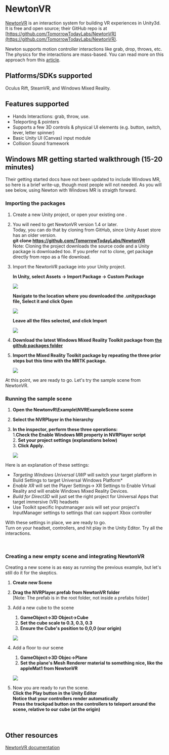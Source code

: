 # NewtonVR 

[NewtonVR](http://newtonvr.com) is an interaction system for building VR experiences in Unity3d.  
It is free and open source; their GitHub repo is at [https://github.com/TomorrowTodayLabs/NewtonVR](https://github.com/TomorrowTodayLabs/NewtonVR). 

Newton supports motion controller interactions like grab, drop, throws, etc.  
The physics for the interactions are mass-based. You can read more on this approach from this [article](http://www.vrinflux.com/newton-vr-physics-based-interaction-on-the-vive/).
 
## Platforms/SDKs supported
Oculus Rift, SteamVR, and Windows Mixed Reality.

## Features supported     
- Hands Interactions: grab, throw, use.
- Teleporting & pointers 
- Supports a few 3D controls & physical UI elements (e.g. button, switch, lever, letter spinner) 
- Basic Unity UI (Canvas) input module
- Collision Sound framework 

## Windows MR getting started walkthrough (15-20 minutes) 
Their getting started docs have not been updated to include Windows MR, so here is a brief write-up, though most people will not needed. As you will see below, using Newton with Windows MR is straigth forward. 


### Importing the packages 
1. Create a new Unity project, or open your existing one	. 
2. You will need to get NewtonVR version 1.4 or later.   
Today, you can do that by cloning from GitHub, since Unity Asset store has an older version.   
**git clone https://github.com/TomorrowTodayLabs/NewtonVR**  
Note: Cloning the project downloads the source code and a Unity package is downloaded too. If you prefer not to clone, get package directly from repo as a file download. 
3. Import the NewtonVR package into your Unity project.  

	**In Unity, select Assets -> Import Package -> Custom Package**

    ![](./images/newtonvr/import_package.png)  


	**Navigate to the location where you downloaded the .unitypackage file, Select it and click Open** 
 
    ![](./images/newtonvr/newton_package.png)  

	**Leave all the files selected, and click Import** 
   
    ![](./images/newtonvr/newton_import_all.png)  


3. **Download the latest Windows Mixed Reality Toolkit package from [the github packages folder](https://github.com/Microsoft/MixedRealityToolkit-Unity/tree/master/External/Unitypackages)**
 
4. **Import the Mixed Reality Toolkit package by repeating the three prior steps but this time with the MRTK package.**   

    ![](./images/newtonvr/mrtk_import_all.png)  

At this point, we are ready to go. Let's try the sample scene from NewtonVR.

### Running the sample scene 

1. **Open the NewtonvR\Example\NVRExampleScene scene**  
2. **Select the NVRPlayer in the hierarchy**   
3. **In the inspector, perform these three operations:**  
	1.**Check the Enable Windows MR property in NVRPlayer script**  
	2. **Set your project settings (explanations below)**  
	3. **Click Apply.**

    ![](./images/newtonvr/nvrplayer.png)

Here is an explanation of these settings:   
- *Targeting Windows Universal UWP* will switch your target platform in Build Settings to target Universal Windows Platform*   
- *Enable XR* will set the Player Settings-> XR Settings to Enable Virtual Reality and will enable Windows Mixed Reality Devices.   
- *Build for Direct3D* will just set the right project for Universal Apps that target immersive (VR) headsets  
- Use Toolkit specific Inputmanager axis will set your project's InputManager settings to settings that can support Xbox controller   

With these settings in place, we are ready to go.   
Turn on your headset, controllers, and hit play in the Unity Editor. Try all the interactions.  

<br />

### Creating a new empty scene and integrating NewtonVR 
Creating a new scene is as easy as running the previous example, but let's still do it for the skeptics. 

1. **Create new Scene**  
2. **Drag the NVRPlayer.prefab from NewtonVR folder**  
[Note: The prefab is in the root folder, not inside a prefabs folder] 
3. Add a new cube to the scene 
	1. **GameObject->3D Object->Cube** 
	2. **Set the cube scale to 0.3, 0.3, 0.3** 
	3. **Ensure the Cube's position to 0,0,0 (our origin)** 

	![](./images/newtonvr/cleanscene_cube.png)  
4. Add a floor to our scene 
	1. **GameObject->3D Objec->Plane** 
	2. **Set the plane's Mesh Renderer material to something nice, like the appleMat1 from NewtonVR**  
	
	![](./images/newtonvr/cleanscene_plane.png)  

5. Now you are ready to run the scene.  
  **Click the Play button in the Unity Editor**  
  **Notice that your controllers render automatically**   
  **Press the trackpad button on the controllers to teleport around the scene, relative to our cube (at the origin)** 

<br /> 

## Other resources    
[NewtonVR documentation](https://newtonvr.readme.io/)
